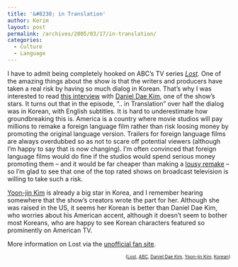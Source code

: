 ```yaml
---
title: '&#8230; in Translation'
author: Kerim
layout: post
permalink: /archives/2005/03/17/in-translation/
categories:
  - Culture
  - Language
---
```

I have to admit being completely hooked on ABC&#8217;s TV series <a href="http://www.lost-tv.com/exclusives/ddk031105.html" onclick="_gaq.push(['_trackEvent', 'outbound-article', 'http://www.lost-tv.com/exclusives/ddk031105.html', 'Lost']);" ><em>Lost</em></a>. One of the amazing things about the show is that the writers and producers have taken a real risk by having so much dialog in Korean. That&#8217;s why I was interested to read <a href="http://www.lost-tv.com/exclusives/ddk031105.html" onclick="_gaq.push(['_trackEvent', 'outbound-article', 'http://www.lost-tv.com/exclusives/ddk031105.html', 'this interview']);" >this interview</a> with <a href="http://www.imdb.com/name/nm0196654/" onclick="_gaq.push(['_trackEvent', 'outbound-article', 'http://www.imdb.com/name/nm0196654/', 'Daniel Dae Kim']);" >Daniel Dae Kim</a>, one of the show&#8217;s stars. It turns out that in the episode, &#8220;.. in Translation&#8221; over half the dialog was in Korean, with English subtitles. It is hard to underestimate how groundbreaking this is. America is a country where movie studios will pay millions to remake a foreign language film rather than risk loosing money by promoting the original language version. Trailers for foreign language films are always overdubbed so as not to scare off potential viewers (although I&#8217;m happy to say that is now changing). I&#8217;m often convinced that foreign language films would do fine if the studios would spend serious money promoting them &#8211; and it would be far cheaper than making a <a href="http://www.imdb.com/title/tt0358135/" onclick="_gaq.push(['_trackEvent', 'outbound-article', 'http://www.imdb.com/title/tt0358135/', 'lousy remake']);" >lousy remake</a> &#8211; so I&#8217;m glad to see that one of the top rated shows on broadcast television is willing to take such a risk.

<a href="http://www.imdb.com/name/nm0453746/" onclick="_gaq.push(['_trackEvent', 'outbound-article', 'http://www.imdb.com/name/nm0453746/', 'Yoon-jin Kim']);" >Yoon-jin Kim</a> is already a big star in Korea, and I remember hearing somewhere that the show&#8217;s creators wrote the part for her. Although she was raised in the US, it seems her Korean is better than Daniel Dae Kim, who worries about his American accent, although it doesn&#8217;t seem to bother most Koreans, who are happy to see Korean characters featured so prominently on American TV.

More information on Lost via the <a href="http://www.lost-tv.com/" onclick="_gaq.push(['_trackEvent', 'outbound-article', 'http://www.lost-tv.com/', 'unofficial fan site']);" >unofficial fan site</a>.

<div style="text-align:right;">
  <span style="font-size:x-small;">{<a href="http://technorati.com/tag/Lost" onclick="_gaq.push(['_trackEvent', 'outbound-article', 'http://technorati.com/tag/Lost', 'Lost']);"  rel="tag">Lost</a>, <a href="http://technorati.com/tag/ABC" onclick="_gaq.push(['_trackEvent', 'outbound-article', 'http://technorati.com/tag/ABC', 'ABC']);"  rel="tag">ABC</a>, <a href="http://technorati.com/tag/Daniel Dae Kim" onclick="_gaq.push(['_trackEvent', 'outbound-article', 'http://technorati.com/tag/Daniel Dae Kim', 'Daniel Dae Kim']);"  rel="tag">Daniel Dae Kim</a>, <a href="http://technorati.com/tag/Yoon-jin Kim" onclick="_gaq.push(['_trackEvent', 'outbound-article', 'http://technorati.com/tag/Yoon-jin Kim', 'Yoon-jin Kim']);"  rel="tag">Yoon-jin Kim</a>, <a href="http://technorati.com/tag/Korean" onclick="_gaq.push(['_trackEvent', 'outbound-article', 'http://technorati.com/tag/Korean', 'Korean']);"  rel="tag">Korean</a>}</span>


